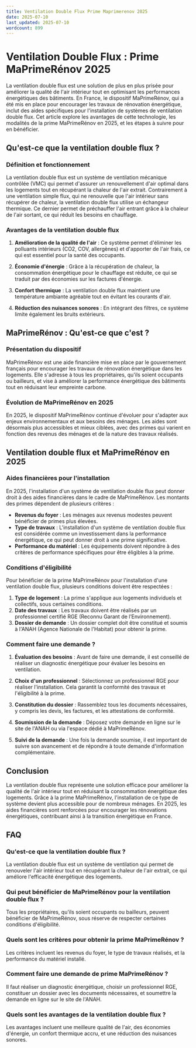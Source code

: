 ```yaml
---
title: Ventilation Double Flux Prime Maprimerenov 2025
date: 2025-07-10
last_updated: 2025-07-10
wordcount: 899
---
```


# Ventilation Double Flux : Prime MaPrimeRénov 2025

La ventilation double flux est une solution de plus en plus prisée pour améliorer la qualité de l'air intérieur tout en optimisant les performances énergétiques des bâtiments. En France, le dispositif MaPrimeRénov, qui a été mis en place pour encourager les travaux de rénovation énergétique, inclut des aides spécifiques pour l'installation de systèmes de ventilation double flux. Cet article explore les avantages de cette technologie, les modalités de la prime MaPrimeRénov en 2025, et les étapes à suivre pour en bénéficier.

## Qu'est-ce que la ventilation double flux ?

### Définition et fonctionnement

La ventilation double flux est un système de ventilation mécanique contrôlée (VMC) qui permet d'assurer un renouvellement d'air optimal dans les logements tout en récupérant la chaleur de l'air extrait. Contrairement à une ventilation simple flux, qui ne renouvelle que l'air intérieur sans récupérer de chaleur, la ventilation double flux utilise un échangeur thermique. Ce dernier permet de préchauffer l'air entrant grâce à la chaleur de l'air sortant, ce qui réduit les besoins en chauffage.

### Avantages de la ventilation double flux

1. **Amélioration de la qualité de l'air** : Ce système permet d'éliminer les polluants intérieurs (CO2, COV, allergènes) et d'apporter de l'air frais, ce qui est essentiel pour la santé des occupants.
   
2. **Économie d'énergie** : Grâce à la récupération de chaleur, la consommation énergétique pour le chauffage est réduite, ce qui se traduit par des économies sur les factures d'énergie.

3. **Confort thermique** : La ventilation double flux maintient une température ambiante agréable tout en évitant les courants d'air.

4. **Réduction des nuisances sonores** : En intégrant des filtres, ce système limite également les bruits extérieurs.

## MaPrimeRénov : Qu'est-ce que c'est ?

### Présentation du dispositif

MaPrimeRénov est une aide financière mise en place par le gouvernement français pour encourager les travaux de rénovation énergétique dans les logements. Elle s'adresse à tous les propriétaires, qu'ils soient occupants ou bailleurs, et vise à améliorer la performance énergétique des bâtiments tout en réduisant leur empreinte carbone.

### Évolution de MaPrimeRénov en 2025

En 2025, le dispositif MaPrimeRénov continue d'évoluer pour s'adapter aux enjeux environnementaux et aux besoins des ménages. Les aides sont désormais plus accessibles et mieux ciblées, avec des primes qui varient en fonction des revenus des ménages et de la nature des travaux réalisés.

## Ventilation double flux et MaPrimeRénov en 2025

### Aides financières pour l'installation

En 2025, l'installation d'un système de ventilation double flux peut donner droit à des aides financières dans le cadre de MaPrimeRénov. Les montants des primes dépendent de plusieurs critères :

- **Revenus du foyer** : Les ménages aux revenus modestes peuvent bénéficier de primes plus élevées.
- **Type de travaux** : L'installation d'un système de ventilation double flux est considérée comme un investissement dans la performance énergétique, ce qui peut donner droit à une prime significative.
- **Performance du matériel** : Les équipements doivent répondre à des critères de performance spécifiques pour être éligibles à la prime.

### Conditions d'éligibilité

Pour bénéficier de la prime MaPrimeRénov pour l'installation d'une ventilation double flux, plusieurs conditions doivent être respectées :

1. **Type de logement** : La prime s'applique aux logements individuels et collectifs, sous certaines conditions.
2. **Date des travaux** : Les travaux doivent être réalisés par un professionnel certifié RGE (Reconnu Garant de l’Environnement).
3. **Dossier de demande** : Un dossier complet doit être constitué et soumis à l'ANAH (Agence Nationale de l'Habitat) pour obtenir la prime.

### Comment faire une demande ?

1. **Évaluation des besoins** : Avant de faire une demande, il est conseillé de réaliser un diagnostic énergétique pour évaluer les besoins en ventilation.
   
2. **Choix d'un professionnel** : Sélectionnez un professionnel RGE pour réaliser l'installation. Cela garantit la conformité des travaux et l'éligibilité à la prime.

3. **Constitution du dossier** : Rassemblez tous les documents nécessaires, y compris les devis, les factures, et les attestations de conformité.

4. **Soumission de la demande** : Déposez votre demande en ligne sur le site de l'ANAH ou via l'espace dédié à MaPrimeRénov.

5. **Suivi de la demande** : Une fois la demande soumise, il est important de suivre son avancement et de répondre à toute demande d'information complémentaire.

## Conclusion

La ventilation double flux représente une solution efficace pour améliorer la qualité de l'air intérieur tout en réduisant la consommation énergétique des logements. Grâce à la prime MaPrimeRénov, l'installation de ce type de système devient plus accessible pour de nombreux ménages. En 2025, les aides financières sont renforcées pour encourager les rénovations énergétiques, contribuant ainsi à la transition énergétique en France.

## FAQ

### Qu'est-ce que la ventilation double flux ?

La ventilation double flux est un système de ventilation qui permet de renouveler l'air intérieur tout en récupérant la chaleur de l'air extrait, ce qui améliore l'efficacité énergétique des logements.

### Qui peut bénéficier de MaPrimeRénov pour la ventilation double flux ?

Tous les propriétaires, qu'ils soient occupants ou bailleurs, peuvent bénéficier de MaPrimeRénov, sous réserve de respecter certaines conditions d'éligibilité.

### Quels sont les critères pour obtenir la prime MaPrimeRénov ?

Les critères incluent les revenus du foyer, le type de travaux réalisés, et la performance du matériel installé.

### Comment faire une demande de prime MaPrimeRénov ?

Il faut réaliser un diagnostic énergétique, choisir un professionnel RGE, constituer un dossier avec les documents nécessaires, et soumettre la demande en ligne sur le site de l'ANAH.

### Quels sont les avantages de la ventilation double flux ?

Les avantages incluent une meilleure qualité de l'air, des économies d'énergie, un confort thermique accru, et une réduction des nuisances sonores.